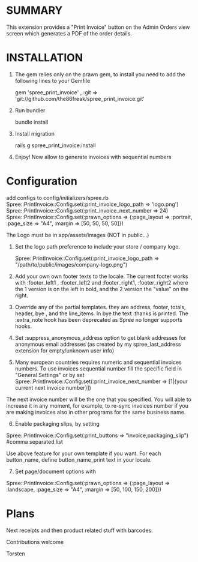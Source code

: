 SUMMARY
=======

This extension provides a "Print Invoice" button on the Admin Orders view screen which generates a PDF of the order details.


INSTALLATION
============

1. The gem relies only on the prawn gem, to install you need to add the following lines to your Gemfile

    gem 'spree_print_invoice' , :git => 'git://github.com/the86freak/spree_print_invoice.git'

2. Run bundler

    bundle install

3. Install migration

    rails g spree_print_invoice:install

4. Enjoy! Now allow to generate invoices with sequential numbers


Configuration
==============

add configs to 
config/initializers/spree.rb
    Spree::PrintInvoice::Config.set(:print_invoice_logo_path => 'logo.png')
    Spree::PrintInvoice::Config.set(:print_invoice_next_number => 24)
    Spree::PrintInvoice::Config.set(:prawn_options => {:page_layout => :portrait, :page_size => "A4", :margin => [50, 50, 50, 50]})

The Logo must be in app/assets/images (NOT in public...)

1. Set the logo path preference to include your store / company logo.

    Spree::PrintInvoice::Config.set(:print_invoice_logo_path => "/path/to/public/images/company-logo.png")

2. Add your own own footer texts to the locale. The current footer works with :footer_left1 , :footer_left2 and :footer_right1, :footer_right2 where the 1 version is on the left in bold, and the 2 version the "value" on the right.

3. Override any of the partial templates. they are address, footer, totals, header, bye , and the line_items. In bye the text :thanks is printed.  The :extra_note hook has been deprecated as Spree no longer supports hooks.

4. Set :suppress_anonymous_address option to get blank addresses for anonymous email addresses (as created by my spree_last_address extension for empty/unknown user info)

5. Many european countries requires numeric and sequential invoices numbers. To use invoices sequential number fill the specific field in "General Settings" or by set
  Spree::PrintInvoice::Config.set(:print_invoice_next_number => [1|{your current next invoice number}])

 The next invoice number will be the one that you specified. You will able to increase it in any moment, for example, to re-sync invoices number if you are making invoices also in other programs for the same business name.

6. Enable packaging slips, by setting

  Spree::PrintInvoice::Config.set(:print_buttons => "invoice,packaging_slip")  #comma separated list

 Use above feature for your own template if you want. For each button_name, define button_name_print text in your locale.

7. Set page/document options with

  Spree::PrintInvoice::Config.set(:prawn_options => {:page_layout => :landscape, :page_size => "A4", :margin => [50, 100, 150, 200]})

Plans
=====
Next receipts and then product related stuff with barcodes.


Contributions welcome

Torsten
